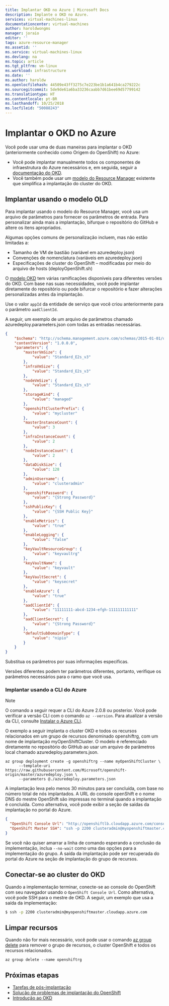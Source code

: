 ```yaml
---
title: Implantar OKD no Azure | Microsoft Docs
description: Implante o OKD no Azure.
services: virtual-machines-linux
documentationcenter: virtual-machines
author: haroldwongms
manager: joraio
editor: ''
tags: azure-resource-manager
ms.assetid: ''
ms.service: virtual-machines-linux
ms.devlang: na
ms.topic: article
ms.tgt_pltfrm: vm-linux
ms.workload: infrastructure
ms.date: ''
ms.author: haroldw
ms.openlocfilehash: 44509e43ff3275c7e223be1b1a641b4ca279222c
ms.sourcegitcommit: 5de9de61a6ba33236caabb7d61bee69d57799142
ms.translationtype: HT
ms.contentlocale: pt-BR
ms.lasthandoff: 10/25/2018
ms.locfileid: "50088243"
---
```

# <a name="deploy-okd-in-azure"></a>Implantar o OKD no Azure

Você pode usar uma de duas maneiras para implantar o OKD (anteriormente conhecido como Origem do OpenShift) no Azure:

- Você pode implantar manualmente todos os componentes de infraestrutura do Azure necessários e, em seguida, seguir a [documentação do OKD](https://docs.okd.io).
- Você também pode usar um [modelo do Resource Manager](https://github.com/Microsoft/openshift-origin) existente que simplifica a implantação do cluster do OKD.

## <a name="deploy-using-the-okd-template"></a>Implantar usando o modelo OLD

Para implantar usando o modelo do Resource Manager, você usa um arquivo de parâmetros para fornecer os parâmetros de entrada. Para personalizar ainda mais a implantação, bifurque o repositório do GitHub e altere os itens apropriados.

Algumas opções comuns de personalização incluem, mas não estão limitadas a:

- Tamanho de VM de bastião (variável em azuredeploy.json)
- Convenções de nomenclatura (variáveis em azuredeploy.json)
- Especificações de cluster do OpenShift – modificadas por meio do arquivo de hosts (deployOpenShift.sh)

O [modelo OKD](https://github.com/Microsoft/openshift-origin) tem várias ramificações disponíveis para diferentes versões do OKD.  Com base nas suas necessidades, você pode implantar diretamente do repositório ou pode bifurcar o repositório e fazer alterações personalizadas antes da implantação.

Use o valor `appId` da entidade de serviço que você criou anteriormente para o parâmetro `aadClientId`.

A seguir, um exemplo de um arquivo de parâmetros chamado azuredeploy.parameters.json com todas as entradas necessárias.

```json
{
    "$schema": "http://schema.management.azure.com/schemas/2015-01-01/deploymentParameters.json#",
    "contentVersion": "1.0.0.0",
    "parameters": {
        "masterVmSize": {
            "value": "Standard_E2s_v3"
        },
        "infraVmSize": {
            "value": "Standard_E2s_v3"
        },
        "nodeVmSize": {
            "value": "Standard_E2s_v3"
        },
        "storageKind": {
            "value": "managed"
        },
        "openshiftClusterPrefix": {
            "value": "mycluster"
        },
        "masterInstanceCount": {
            "value": 3
        },
        "infraInstanceCount": {
            "value": 2
        },
        "nodeInstanceCount": {
            "value": 2
        },
        "dataDiskSize": {
            "value": 128
        },
        "adminUsername": {
            "value": "clusteradmin"
        },
        "openshiftPassword": {
            "value": "{Strong Password}"
        },
        "sshPublicKey": {
            "value": "{SSH Public Key}"
        },
        "enableMetrics": {
            "value": "true"
        },
        "enableLogging": {
            "value": "false"
        },
        "keyVaultResourceGroup": {
            "value": "keyvaultrg"
        },
        "keyVaultName": {
            "value": "keyvault"
        },
        "keyVaultSecret": {
            "value": "keysecret"
        },
        "enableAzure": {
            "value": "true"
        },
        "aadClientId": {
            "value": "11111111-abcd-1234-efgh-111111111111"
        },
        "aadClientSecret": {
            "value": "{Strong Password}"
        },
        "defaultSubDomainType": {
            "value": "nipio"
        }
    }
}
```

Substitua os parâmetros por suas informações específicas.

Versões diferentes podem ter parâmetros diferentes, portanto, verifique os parâmetros necessários para o ramo que você usa.

### <a name="deploy-using-azure-cli"></a>Implantar usando a CLI do Azure


> [!NOTE] 
> O comando a seguir requer a CLI do Azure 2.0.8 ou posterior. Você pode verificar a versão CLI com o comando `az --version`. Para atualizar a versão da CLI, consulte [Instalar o Azure CLI](https://docs.microsoft.com/cli/azure/install-azure-cli?view=azure-cli-latest).

O exemplo a seguir implanta o cluster OKD e todos os recursos relacionados em um grupo de recursos denominado openshiftrg, com um nome de implantação myOpenShiftCluster. O modelo é referenciado diretamente no repositório do GitHub ao usar um arquivo de parâmetros local chamado azuredeploy.parameters.json.

```azurecli 
az group deployment create -g openshiftrg --name myOpenShiftCluster \
      --template-uri https://raw.githubusercontent.com/Microsoft/openshift-origin/master/azuredeploy.json \
      --parameters @./azuredeploy.parameters.json
```

A implantação leva pelo menos 30 minutos para ser concluída, com base no número total de nós implantados. A URL do console openShift e o nome DNS do mestre OpenShift são impressas no terminal quando a implantação é concluída. Como alternativa, você pode exibir a seção de saídas da implantação no portal do Azure.

```json
{
  "OpenShift Console Url": "http://openshiftlb.cloudapp.azure.com/console",
  "OpenShift Master SSH": "ssh -p 2200 clusteradmin@myopenshiftmaster.cloudapp.azure.com"
}
```

Se você não quiser amarrar a linha de comando esperando a conclusão da implementação, inclua `--no-wait` como uma das opções para a implementação do grupo. A saída da implantação pode ser recuperada do portal do Azure na seção de implantação do grupo de recursos.

## <a name="connect-to-the-okd-cluster"></a>Conectar-se ao cluster do OKD

Quando a implementação terminar, conecte-se ao console do OpenShift com seu navegador usando o `OpenShift Console Url`. Como alternativa, você pode SSH para o mestre de OKD. A seguir, um exemplo que usa a saída da implementação:

```bash
$ ssh -p 2200 clusteradmin@myopenshiftmaster.cloudapp.azure.com
```

## <a name="clean-up-resources"></a>Limpar recursos

Quando não for mais necessário, você pode usar o comando [az group delete](/cli/azure/group#az_group_delete) para remover o grupo de recursos, o cluster OpenShift e todos os recursos relacionados.

```azurecli 
az group delete --name openshiftrg
```

## <a name="next-steps"></a>Próximas etapas

- [Tarefas de pós-implantação](./openshift-post-deployment.md)
- [Solução de problemas de implantação do OpenShift](./openshift-troubleshooting.md)
- [Introdução ao OKD](https://docs.okd.io)
